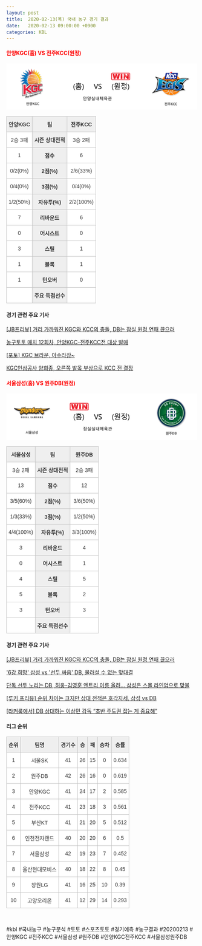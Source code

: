 ```yaml
---
layout: post
title:  2020-02-13(목) 국내 농구 경기 결과
date:   2020-02-13 09:00:00 +0900
categories: KBL
---
```


#### <span style="color:red"> 안양KGC(홈) VS 전주KCC(원정) </span>
![안양KGC_전주KCC_lose.png](../images/kbl/result/안양KGC_전주KCC_lose.png)

<style type="text/css">
.tg  {border-collapse:collapse;border-spacing:0;}
.tg td{font-family:Arial, sans-serif;font-size:14px;padding:10px 5px;border-style:solid;border-width:1px;overflow:hidden;word-break:normal;border-color:#c0c0c0;}
.tg th{font-family:Arial, sans-serif;font-size:14px;font-weight:normal;padding:10px 5px;border-style:solid;border-width:1px;overflow:hidden;word-break:normal;border-color:#c0c0c0;}
.tg .tg-dcpn{background-color:#ffffff;border-color:#c0c0c0;text-align:center;vertical-align:middle}
.tg .tg-txr3{background-color:#ffffff;border-color:#c0c0c0;text-align:center;vertical-align:middle}
.tg .tg-o8le{background-color:#efefef;border-color:#c0c0c0;text-align:center;vertical-align:middle}
.tg .tg-rr9t{font-weight:bold;background-color:#efefef;border-color:#c0c0c0;text-align:center;vertical-align:middle}
.tg .tg-wazi{background-color:#efefef;border-color:#c0c0c0;text-align:center;vertical-align:middle}
</style>

<table class="tg">
  <tr>
    <th class="tg-rr9t">안양KGC</th>
    <th class="tg-rr9t">팀</th>
    <th class="tg-rr9t">전주KCC</th>
  </tr>
  <tr>
    <td class="tg-dcpn">2승 3패</td>
    <td class="tg-rr9t">시즌 상대전적</td>
    <td class="tg-dcpn">3승 2패</td>
  </tr>
  <tr>
    <td class="tg-dcpn">1</td>
    <td class="tg-rr9t">점수</td>
    <td class="tg-dcpn">6</td>
  </tr>
  <tr>
    <td class="tg-dcpn">0/2(0%)</td>
    <td class="tg-rr9t">2점(%)</td>
    <td class="tg-dcpn">2/6(33%)</td>
  </tr>
  <tr>
    <td class="tg-dcpn">0/4(0%)</td>
    <td class="tg-rr9t">3점(%)</td>
    <td class="tg-dcpn">0/4(0%)</td>
  </tr>
  <tr>
    <td class="tg-dcpn">1/2(50%)</td>
    <td class="tg-rr9t">자유투(%)</td>
    <td class="tg-dcpn">2/2(100%)</td>
  </tr>
  <tr>
    <td class="tg-dcpn">7</td>
    <td class="tg-rr9t">리바운드</td>
    <td class="tg-dcpn">6</td>
  </tr>
  <tr>
    <td class="tg-dcpn">0</td>
    <td class="tg-rr9t">어시스트</td>
    <td class="tg-dcpn">0</td>
  </tr>
  <tr>
    <td class="tg-dcpn">3</td>
    <td class="tg-rr9t">스틸</td>
    <td class="tg-dcpn">1</td>
  </tr>
  <tr>
    <td class="tg-dcpn">1</td>
    <td class="tg-rr9t">블록</td>
    <td class="tg-dcpn">1</td>
  </tr>
  <tr>
    <td class="tg-dcpn">1</td>
    <td class="tg-rr9t">턴오버</td>
    <td class="tg-dcpn">0</td>
  </tr>
  <tr>
    <td class="tg-dcpn"></td>
    <td class="tg-rr9t">주요 득점선수</td>
    <td class="tg-dcpn"></td>
  </tr>
</table>

#### 경기 관련 주요 기사         

[[JB프리뷰] 거리 가까워진 KGC와 KCC의 충돌, DB는 잠실 원정 연패 끊으러](http://sports.news.naver.com/basketball/news/read.nhn?oid=065&aid=0000197239)

[농구토토 매치 12회차, 안양KGC-전주KCC전 대상 발매](http://isplus.live.joins.com/news/article/article.asp?total_id=23703240)

[[포토] KGC 브라운, 아수라장~](http://www.sportsseoul.com/news/read/883563)

[KGC인삼공사 양희종, 오른쪽 발목 부상으로 KCC 전 결장](http://www.rookie.co.kr/news/articleView.html?idxno=39079)

<script src="https://ads-partners.coupang.com/g.js"></script>
<script>
    new PartnersCoupang.G({"id":48177,"width":"100%","height":120,"subId":null});
</script>        
        

#### <span style="color:red"> 서울삼성(홈) VS 원주DB(원정) </span>
![서울삼성_원주DB_win.png](../images/kbl/result/서울삼성_원주DB_win.png)

<style type="text/css">
.tg  {border-collapse:collapse;border-spacing:0;}
.tg td{font-family:Arial, sans-serif;font-size:14px;padding:10px 5px;border-style:solid;border-width:1px;overflow:hidden;word-break:normal;border-color:#c0c0c0;}
.tg th{font-family:Arial, sans-serif;font-size:14px;font-weight:normal;padding:10px 5px;border-style:solid;border-width:1px;overflow:hidden;word-break:normal;border-color:#c0c0c0;}
.tg .tg-dcpn{background-color:#ffffff;border-color:#c0c0c0;text-align:center;vertical-align:middle}
.tg .tg-txr3{background-color:#ffffff;border-color:#c0c0c0;text-align:center;vertical-align:middle}
.tg .tg-o8le{background-color:#efefef;border-color:#c0c0c0;text-align:center;vertical-align:middle}
.tg .tg-rr9t{font-weight:bold;background-color:#efefef;border-color:#c0c0c0;text-align:center;vertical-align:middle}
.tg .tg-wazi{background-color:#efefef;border-color:#c0c0c0;text-align:center;vertical-align:middle}
</style>

<table class="tg">
  <tr>
    <th class="tg-rr9t">서울삼성</th>
    <th class="tg-rr9t">팀</th>
    <th class="tg-rr9t">원주DB</th>
  </tr>
  <tr>
    <td class="tg-dcpn">3승 2패</td>
    <td class="tg-rr9t">시즌 상대전적</td>
    <td class="tg-dcpn">2승 3패</td>
  </tr>
  <tr>
    <td class="tg-dcpn">13</td>
    <td class="tg-rr9t">점수</td>
    <td class="tg-dcpn">12</td>
  </tr>
  <tr>
    <td class="tg-dcpn">3/5(60%)</td>
    <td class="tg-rr9t">2점(%)</td>
    <td class="tg-dcpn">3/6(50%)</td>
  </tr>
  <tr>
    <td class="tg-dcpn">1/3(33%)</td>
    <td class="tg-rr9t">3점(%)</td>
    <td class="tg-dcpn">1/2(50%)</td>
  </tr>
  <tr>
    <td class="tg-dcpn">4/4(100%)</td>
    <td class="tg-rr9t">자유투(%)</td>
    <td class="tg-dcpn">3/3(100%)</td>
  </tr>
  <tr>
    <td class="tg-dcpn">3</td>
    <td class="tg-rr9t">리바운드</td>
    <td class="tg-dcpn">4</td>
  </tr>
  <tr>
    <td class="tg-dcpn">0</td>
    <td class="tg-rr9t">어시스트</td>
    <td class="tg-dcpn">1</td>
  </tr>
  <tr>
    <td class="tg-dcpn">4</td>
    <td class="tg-rr9t">스틸</td>
    <td class="tg-dcpn">5</td>
  </tr>
  <tr>
    <td class="tg-dcpn">5</td>
    <td class="tg-rr9t">블록</td>
    <td class="tg-dcpn">2</td>
  </tr>
  <tr>
    <td class="tg-dcpn">3</td>
    <td class="tg-rr9t">턴오버</td>
    <td class="tg-dcpn">3</td>
  </tr>
  <tr>
    <td class="tg-dcpn"></td>
    <td class="tg-rr9t">주요 득점선수</td>
    <td class="tg-dcpn"></td>
  </tr>
</table>

#### 경기 관련 주요 기사         

[[JB프리뷰] 거리 가까워진 KGC와 KCC의 충돌, DB는 잠실 원정 연패 끊으러](http://sports.news.naver.com/basketball/news/read.nhn?oid=065&aid=0000197239)

['6강 희망' 삼성 vs '선두 싸움' DB, 물러설 수 없는 맞대결](http://stoo.asiae.co.kr/article.php?aid=62077039060)

[단독 선두 노리는 DB, 허웅-김영훈 엔트리 이름 올려… 삼성은 스몰 라인업으로 맞불](http://www.basketkorea.com/news/articleView.html?idxno=192218)

[[루키 프리뷰] 순위 차이는 크지만 상대 전적은 호각지세, 삼성 vs DB](http://www.rookie.co.kr/news/articleView.html?idxno=39056)

[[라커룸에서] DB 상대하는 이상민 감독 “초반 주도권 잡는 게 중요해”](http://sports.news.naver.com/basketball/news/read.nhn?oid=065&aid=0000197256)

<script src="https://ads-partners.coupang.com/g.js"></script>
<script>
    new PartnersCoupang.G({"id":48178,"width":"100%","height":120,"subId":null});
</script>        
        

#### 리그 순위

<style type="text/css">
    .tg  {border-collapse:collapse;border-spacing:0;border-color:#ccc;}
    .tg td{font-family:Arial, sans-serif;font-size:14px;padding:10px 5px;border-style:solid;border-width:1px;overflow:hidden;word-break:normal;border-color:#ccc;color:#333;background-color:#fff;}
    .tg th{font-family:Arial, sans-serif;font-size:14px;font-weight:normal;padding:10px 5px;border-style:solid;border-width:1px;overflow:hidden;word-break:normal;border-color:#ccc;color:#333;background-color:#f0f0f0;}
    .tg .tg-jvag{background-color:#ffffff;color:#000000;border-color:#c0c0c0;text-align:center;vertical-align:middle}
    .tg .tg-wman{border-color:#c0c0c0;text-align:center;vertical-align:middle}
    .tg .tg-d14o{font-weight:bold;background-color:#efefef;border-color:#c0c0c0;text-align:center;vertical-align:middle}
    .tg .tg-qn23{color:#000000;border-color:#c0c0c0;text-align:center;vertical-align:middle}
    .tg .tg-50j8{background-color:#ffffff;border-color:#c0c0c0;text-align:center;vertical-align:middle}
    .tg .tg-fzdr{border-color:#c0c0c0;text-align:center;vertical-align:top}
    .tg .tg-hnyg{background-color:#ffffff;color:#000000;border-color:#c0c0c0;text-align:center;vertical-align:top}
</style>

<table class="tg">
  <tr>
    <th class="tg-d14o">순위</th>
    <th class="tg-d14o">팀명</th>
    <th class="tg-d14o">경기수</th>
    <th class="tg-d14o">승</th>
    <th class="tg-d14o">패</th>
    <th class="tg-d14o">승차</th>
    <th class="tg-d14o">승률</th>
  </tr>
  
<tr>
    <td class="tg-50j8">1</td>
    <td class="tg-50j8">서울SK</td>
    <td class="tg-50j8">41</td>
    <td class="tg-50j8">26</td>
    <td class="tg-50j8">15</td>
    <td class="tg-50j8">0</td>
    <td class="tg-50j8">0.634</td>
</tr>

<tr>
    <td class="tg-50j8">2</td>
    <td class="tg-50j8">원주DB</td>
    <td class="tg-50j8">42</td>
    <td class="tg-50j8">26</td>
    <td class="tg-50j8">16</td>
    <td class="tg-50j8">0</td>
    <td class="tg-50j8">0.619</td>
</tr>

<tr>
    <td class="tg-50j8">3</td>
    <td class="tg-50j8">안양KGC</td>
    <td class="tg-50j8">41</td>
    <td class="tg-50j8">24</td>
    <td class="tg-50j8">17</td>
    <td class="tg-50j8">2</td>
    <td class="tg-50j8">0.585</td>
</tr>

<tr>
    <td class="tg-50j8">4</td>
    <td class="tg-50j8">전주KCC</td>
    <td class="tg-50j8">41</td>
    <td class="tg-50j8">23</td>
    <td class="tg-50j8">18</td>
    <td class="tg-50j8">3</td>
    <td class="tg-50j8">0.561</td>
</tr>

<tr>
    <td class="tg-50j8">5</td>
    <td class="tg-50j8">부산KT</td>
    <td class="tg-50j8">41</td>
    <td class="tg-50j8">21</td>
    <td class="tg-50j8">20</td>
    <td class="tg-50j8">5</td>
    <td class="tg-50j8">0.512</td>
</tr>

<tr>
    <td class="tg-50j8">6</td>
    <td class="tg-50j8">인천전자랜드</td>
    <td class="tg-50j8">40</td>
    <td class="tg-50j8">20</td>
    <td class="tg-50j8">20</td>
    <td class="tg-50j8">6</td>
    <td class="tg-50j8">0.5</td>
</tr>

<tr>
    <td class="tg-50j8">7</td>
    <td class="tg-50j8">서울삼성</td>
    <td class="tg-50j8">42</td>
    <td class="tg-50j8">19</td>
    <td class="tg-50j8">23</td>
    <td class="tg-50j8">7</td>
    <td class="tg-50j8">0.452</td>
</tr>

<tr>
    <td class="tg-50j8">8</td>
    <td class="tg-50j8">울산현대모비스</td>
    <td class="tg-50j8">40</td>
    <td class="tg-50j8">18</td>
    <td class="tg-50j8">22</td>
    <td class="tg-50j8">8</td>
    <td class="tg-50j8">0.45</td>
</tr>

<tr>
    <td class="tg-50j8">9</td>
    <td class="tg-50j8">창원LG</td>
    <td class="tg-50j8">41</td>
    <td class="tg-50j8">16</td>
    <td class="tg-50j8">25</td>
    <td class="tg-50j8">10</td>
    <td class="tg-50j8">0.39</td>
</tr>

<tr>
    <td class="tg-50j8">10</td>
    <td class="tg-50j8">고양오리온</td>
    <td class="tg-50j8">41</td>
    <td class="tg-50j8">12</td>
    <td class="tg-50j8">29</td>
    <td class="tg-50j8">14</td>
    <td class="tg-50j8">0.293</td>
</tr>
</table><br>
<script src="https://ads-partners.coupang.com/g.js"></script>
<script>
    new PartnersCoupang.G({"id":48180,"width":"100%","height":120,"subId":null});
</script>        
        
#kbl #국내농구 #농구분석 #토토 #스포츠토토 #경기예측 #농구결과 #20200213 #안양KGC #전주KCC #서울삼성 #원주DB #안양KGC전주KCC #서울삼성원주DB 